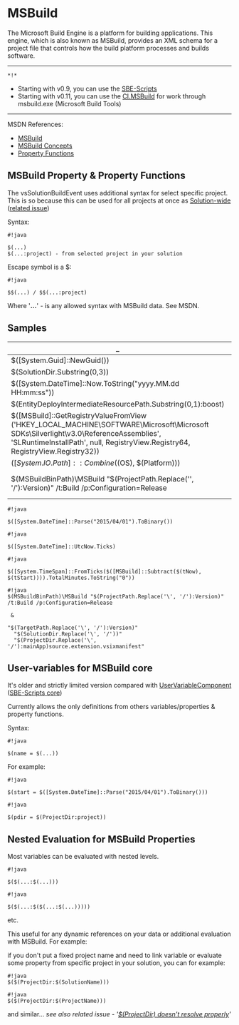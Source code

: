 # MSBuild

The Microsoft Build Engine is a platform for building applications. This engine, which is also known as MSBuild, provides an XML schema for a project file that controls how the build platform processes and builds software.

-------
`*!*` 

* Starting with v0.9, you can use the [SBE-Scripts](SBE-Scripts)
* Starting with v0.11, you can use the [CI.MSBuild](../CI/CI.MSBuild) for work through msbuild.exe (Microsoft Build Tools)

-------

MSDN References:

* [MSBuild](http://msdn.microsoft.com/en-us/library/vstudio/dd393574.aspx)
* [MSBuild Concepts](http://msdn.microsoft.com/en-us/library/vstudio/dd637714.aspx)
* [Property Functions](http://msdn.microsoft.com/en-us/library/vstudio/dd633440%28v=vs.120%29.aspx)

## MSBuild Property & Property Functions

The vsSolutionBuildEvent uses additional syntax for select specific project. This is so because this can be used for all projects at once as [Solution-wide](http://stackoverflow.com/q/2295454) ([related issue](https://bitbucket.org/3F/vssolutionbuildevent/issue/29/projectdir-doesnt-resolve-properly))

Syntax:
```
#!java

$(...)
$(...:project) - from selected project in your solution
```

Escape symbol is a $: 
```
#!java

$$(...) / $$(...:project)
```
Where '**...**' - is any allowed syntax with MSBuild data. See MSDN.

## Samples

_                            | Result
---------------------------- | ---
$([System.Guid]::NewGuid())| 2d2c4ac4-b48d-4509-b42b-aaf6b6047866
$(SolutionDir.Substring(0,3))|  d:\
$([System.DateTime]::Now.ToString("yyyy.MM.dd HH:mm:ss"))| 2014.06.19 17:32:53
$(EntityDeployIntermediateResourcePath.Substring(0,1):boost)|  F
$([MSBuild]::GetRegistryValueFromView ('HKEY_LOCAL_MACHINE\SOFTWARE\Microsoft\Microsoft SDKs\Silverlight\v3.0\ReferenceAssemblies', 'SLRuntimeInstallPath', null, RegistryView.Registry64, RegistryView.Registry32)) | C:\Program Files (x86)\Reference Assemblies\Microsoft\Framework\Silverlight\v3.0\
$([System.IO.Path]::Combine($(OS), $(Platform))) | Windows_NT\\x86
$(MSBuildBinPath)\MSBuild "$(ProjectPath.Replace('\', '/'):Version)" /t:Build /p:Configuration=Release | C:\Windows\Microsoft.NET\Framework\v4.0.30319\MSBuild "D:/prg/projects/vsSolutionBuildEvent/Version/Version.csproj" /t:Build /p:Configuration=Release


```
#!java

$([System.DateTime]::Parse("2015/04/01").ToBinary())
```
```
#!java

$([System.DateTime]::UtcNow.Ticks)
```
```
#!java

$([System.TimeSpan]::FromTicks($([MSBuild]::Subtract($(tNow), $(tStart)))).TotalMinutes.ToString("0"))
```
```
#!java
$(MSBuildBinPath)\MSBuild "$(ProjectPath.Replace('\', '/'):Version)" /t:Build /p:Configuration=Release 
 
 & 
 
"$(TargetPath.Replace('\', '/'):Version)"  
  "$(SolutionDir.Replace('\', '/'))" 
  "$(ProjectDir.Replace('\', '/'):mainApp)source.extension.vsixmanifest"
```

## User-variables for MSBuild core

It's older and strictly limited version compared with [UserVariableComponent](../SBE-Scripts/Components/UserVariableComponent) ([SBE-Scripts core](SBE-Scripts))

Currently allows the only definitions from others variables/properties & property functions. 

Syntax:
```
#!java

$(name = $(...))
```


For example:

```
#!java

$(start = $([System.DateTime]::Parse("2015/04/01").ToBinary()))
```
```
#!java

$(pdir = $(ProjectDir:project))
```

## Nested Evaluation for MSBuild Properties

Most variables can be evaluated with nested levels. 

```
#!java

$($(...:$(...)))
```

```
#!java

$($(...:$($(...:$(...)))))
```
etc.

This useful for any dynamic references on your data or additional evaluation with MSBuild. For example: 

if you don't put a fixed project name and need to link variable or evaluate some property from specific project in your solution, you can for example:

```
#!java
$($(ProjectDir:$(SolutionName)))
```
```
#!java
$($(ProjectDir:$(ProjectName)))
```
and similar... *see also related issue - '[$(ProjectDir) doesn't resolve properly](https://bitbucket.org/3F/vssolutionbuildevent/issue/29/projectdir-doesnt-resolve-properly)'*



